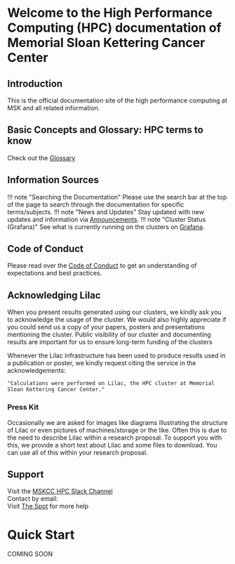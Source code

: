 # Welcome to the High Performance Computing (HPC) documentation of Memorial Sloan Kettering Cancer Center

## Introduction

This is the official documentation site of the high performance computing at MSK and all related information.  


## Basic Concepts and Glossary: HPC terms to know 


Check out the [Glossary](getting-Started/glossary.md)   



## Information Sources 

!!! note "Searching the Documentation" 
    Please use the search bar at the top of the page to search through the documentation for specific terms/subjects.
!!! note "News and Updates" 
    Stay updated with new updates and information via [Announcements](general/news.md). 
!!! note "Cluster Status (Grafana)"
    See what is currently running on the clusters on [Grafana](https://hpc-grafana.mskcc.org/d/000000005/cluster-dashboard?orgId=1&refresh=10s).  


## Code of Conduct 

Please read over the [Code of Conduct](code-of-conduct.md) to get an understanding of expectations and best practices.  


## Acknowledging Lilac
When you present results generated using our clusters, we kindly ask you
to acknowledge the usage of the cluster. We would also highly appreciate if you
could send us a copy of your papers, posters and presentations mentioning the
cluster. Public visibility of our cluster and documenting results are
important for us to ensure long-term funding of the clusters

Whenever the Lilac infrastructure has been used to produce results used in a
publication or poster, we kindly request citing the service in the
acknowledgements:

    "Calculations were performed on Lilac, the HPC cluster at Memorial Sloan Kettering Cancer Center."

### Press Kit
Occasionally we are asked for images like diagrams illustrating the structure of Lilac or even pictures of machines/storage or the like. Often this is due to the need to describe Lilac within a research proposal. To support you with this, we provide a short text about Lilac and some files to download. You can use all of this within your research proposal.

## Support 

Visit the [MSKCC HPC Slack Channel](https://mskcc.slack.com/archives/C16D1339U)  
Contact by email:  
Visit [The Spot](thespot.mskcc.org) for more help  

# Quick Start 

COMING SOON

